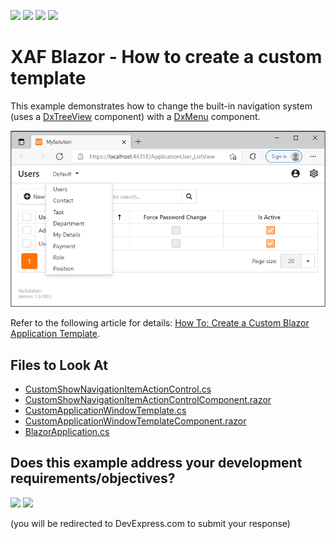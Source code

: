 <!-- default badges list -->
![](https://img.shields.io/endpoint?url=https://codecentral.devexpress.com/api/v1/VersionRange/418973356/21.2.3%2B)
[![](https://img.shields.io/badge/Open_in_DevExpress_Support_Center-FF7200?style=flat-square&logo=DevExpress&logoColor=white)](https://supportcenter.devexpress.com/ticket/details/T1037821)
[![](https://img.shields.io/badge/📖_How_to_use_DevExpress_Examples-e9f6fc?style=flat-square)](https://docs.devexpress.com/GeneralInformation/403183)
[![](https://img.shields.io/badge/💬_Leave_Feedback-feecdd?style=flat-square)](#does-this-example-address-your-development-requirementsobjectives)
<!-- default badges end -->
# XAF Blazor - How to create a custom template

This example demonstrates how to change the built-in navigation system (uses a [DxTreeView](https://docs.devexpress.com/Blazor/DevExpress.Blazor.DxTreeView?v=21.2) component) with a [DxMenu](https://docs.devexpress.com/Blazor/DevExpress.Blazor.DxMenu?v=21.2) component. 

![](./media/custom-blazor-template.png)

Refer to the following article for details: [How To: Create a Custom Blazor Application Template](https://docs.devexpress.com/eXpressAppFramework/403452/ui-construction/templates/in-blazor/custom-blazor-application-template?v=21.2).

<!-- default file list -->

## Files to Look At

- [CustomShowNavigationItemActionControl.cs](./XafBlazorCustomTemplateSample.Blazor.Server/Templates/CustomShowNavigationItemActionControl.cs)
- [CustomShowNavigationItemActionControlComponent.razor](./XafBlazorCustomTemplateSample.Blazor.Server/Templates/CustomShowNavigationItemActionControlComponent.razor)
- [CustomApplicationWindowTemplate.cs](./XafBlazorCustomTemplateSample.Blazor.Server/Templates/CustomApplicationWindowTemplate.cs)
- [CustomApplicationWindowTemplateComponent.razor](./XafBlazorCustomTemplateSample.Blazor.Server/Templates/CustomApplicationWindowTemplateComponent.razor)
- [BlazorApplication.cs](./XafBlazorCustomTemplateSample.Blazor.Server/BlazorApplication.cs)

<!-- default file list end --> 
<!-- feedback -->
## Does this example address your development requirements/objectives?

[<img src="https://www.devexpress.com/support/examples/i/yes-button.svg"/>](https://www.devexpress.com/support/examples/survey.xml?utm_source=github&utm_campaign=xaf-custom-template-blazor&~~~was_helpful=yes) [<img src="https://www.devexpress.com/support/examples/i/no-button.svg"/>](https://www.devexpress.com/support/examples/survey.xml?utm_source=github&utm_campaign=xaf-custom-template-blazor&~~~was_helpful=no)

(you will be redirected to DevExpress.com to submit your response)
<!-- feedback end -->

